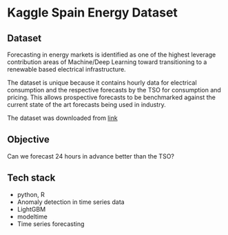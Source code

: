 # Kaggle Spain Energy Dataset

## Dataset

Forecasting in energy markets is identified as one of the highest leverage contribution areas of Machine/Deep Learning toward transitioning to a renewable based electrical infrastructure.

The dataset is unique because it contains hourly data for electrical consumption and the respective forecasts by the TSO for consumption and pricing. This allows prospective forecasts to be benchmarked against the current state of the art forecasts being used in industry.

The dataset was downloaded from [link](https://www.kaggle.com/datasets/nicholasjhana/energy-consumption-generation-prices-and-weather)

## Objective

Can we forecast 24 hours in advance better than the TSO?

## Tech stack

- python, R
- Anomaly detection in time series data
- LightGBM
- modeltime
- Time series forecasting
